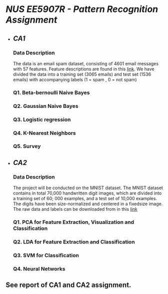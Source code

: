 # ***NUS EE5907R -  Pattern Recognition Assignment***

* ## *CA1*
    ### Data Description
    The data is an email spam dataset, consisting of 4601 email messages with 57 features. Feature
    descriptions are found in this [link](https://web.stanford.edu/~hastie/ElemStatLearn/datasets/spam.info.txt). 
    We have divided the data into a training set (3065 emails) and test set (1536 emails) with accompanying labels (1 = spam , 0 = not spam)
    
    ### Q1. Beta-bernoulli Naive Bayes 
    ### Q2. Gaussian Naive Bayes 
    ### Q3. Logistic regression 
    ### Q4. K-Nearest Neighbors 
    ### Q5. Survey 
    
* ## *CA2*
     ### Data Description
     The project will be conducted on the MNIST dataset. The MNIST dataset contains in total 70,000 handwritten digit images, which are divided into a training set of 60; 000 examples,
      and a test set of 10,000 examples. The digits have been size-normalized and centered in a fixedsize image. The raw data and labels can be downloaded from in this [link](http://yann.lecun.com/)
      
     ### Q1. PCA for Feature Extraction, Visualization and Classification
     ### Q2. LDA for Feature Extraction and Classification
     ### Q3. SVM for Classification 
     ### Q4. Neural Networks
     
## See report of CA1 and CA2 assignment. 

